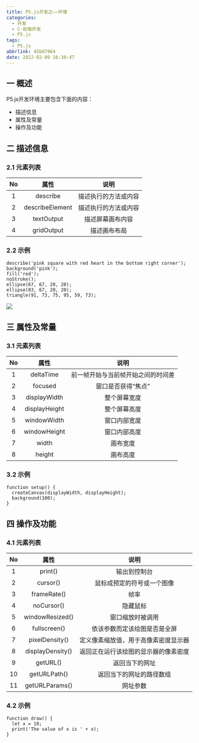 ```yaml
---
title: P5.js开发之——环境
categories:
  - 开发
  - C-前端开发
  - P5.js
tags:
  - P5.js
abbrlink: 45b07964
date: 2022-02-09 16:30:47
---
```

## 一 概述

P5.js开发环境主要包含下面的内容：

* 描述信息
* 属性及常量
* 操作及功能

<!--more-->

## 二 描述信息

### 2.1 元素列表

|  No  |      属性       |         说明         |
| :--: | :-------------: | :------------------: |
|  1   |    describe     | 描述执行的方法或内容 |
|  2   | describeElement | 描述执行的方法或内容 |
|  3   |   textOutput    |   描述屏幕画布内容   |
|  4   |   gridOutput    |     描述画布布局     |

### 2.2 示例

```
describe('pink square with red heart in the bottom right corner');
background('pink');
fill('red');
noStroke();
ellipse(67, 67, 20, 20);
ellipse(83, 67, 20, 20);
triangle(91, 73, 75, 95, 59, 73);
```

![][1]

## 三 属性及常量

### 3.1 元素列表

|  No  |     属性      |                说明                |
| :--: | :-----------: | :--------------------------------: |
|  1   |   deltaTime   | 前一帧开始与当前帧开始之间的时间差 |
|  2   |    focused    |         窗口是否获得“焦点”         |
|  3   | displayWidth  |            整个屏幕宽度            |
|  4   | displayHeight |            整个屏幕高度            |
|  5   |  windowWidth  |            窗口内部宽度            |
|  6   | windowHeight  |            窗口内部高度            |
|  7   |     width     |              画布宽度              |
|  8   |    height     |              画布高度              |

### 3.2 示例

```
function setup() {
  createCanvas(displayWidth, displayHeight);
  background(100);
}
```

## 四 操作及功能

### 4.1 元素列表

|  No  |       属性       |                 说明                 |
| :--: | :--------------: | :----------------------------------: |
|  1   |     print()      |             输出到控制台             |
|  2   |     cursor()     |      鼠标成预定的符号或一个图像      |
|  3   |   frameRate()    |                 帧率                 |
|  4   |    noCursor()    |               隐藏鼠标               |
|  5   | windowResized()  |           窗口缩放时被调用           |
|  6   |   fullscreen()   |     依该参数而定该绘图是否是全屏     |
|  7   |  pixelDensity()  | 定义像素缩放值，用于高像素密度显示器 |
|  8   | displayDensity() | 返回正在运行该绘图的显示器的像素密度 |
|  9   |     getURL()     |            返回当下的网址            |
|  10  |   getURLPath()   |       返回当下的网址的路径数组       |
|  11  |  getURLParams()  |               网址参数               |

### 4.2 示例

```
function draw() {
  let x = 10;
  print('The value of x is ' + x);
}
```


[1]:https://jsd.onmicrosoft.cn/gh/PGzxc/CDN/blog-p5js/p5js-environment-describe-sample.png